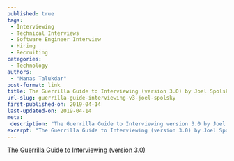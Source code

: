 ```yaml
---
published: true
tags:
 - Interviewing
 - Technical Interviews
 - Software Engineer Interview
 - Hiring
 - Recruiting
categories:
 - Technology
authors:
 - "Manas Talukdar"
post-format: link
title: The Guerrilla Guide to Interviewing (version 3.0) by Joel Spolsky
url-slug: guerrilla-guide-interviewing-v3-joel-spolsky
first-published-on: 2019-04-14
last-updated-on: 2019-04-14
meta:
 description: "The Guerrilla Guide to Interviewing version 3.0 by Joel Spolsky."
excerpt: "The Guerrilla Guide to Interviewing (version 3.0) by Joel Spolsky."
---
```


[The Guerrilla Guide to Interviewing (version 3.0)](https://www.joelonsoftware.com/2006/10/25/the-guerrilla-guide-to-interviewing-version-30/)
